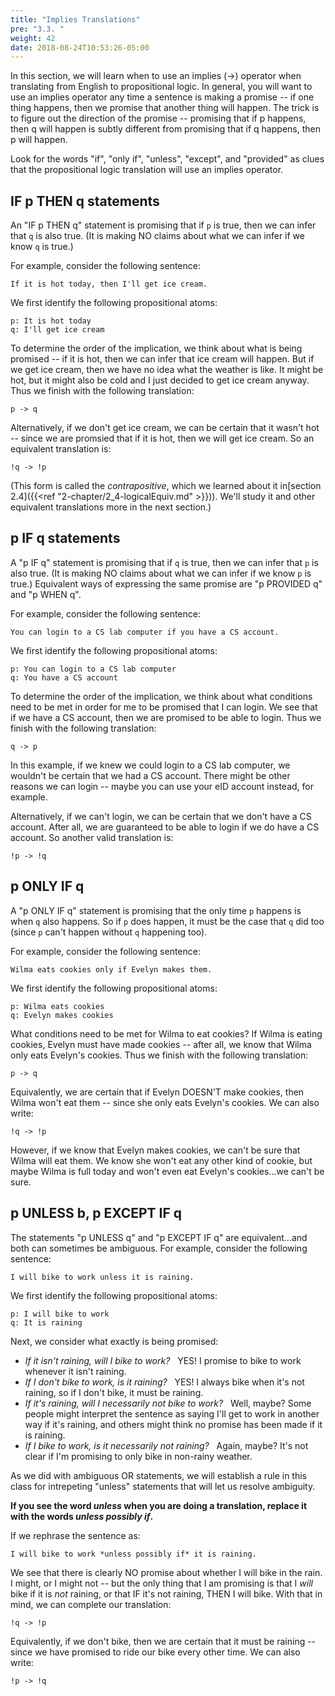 ```yaml
---
title: "Implies Translations"
pre: "3.3. "
weight: 42
date: 2018-08-24T10:53:26-05:00
---
```


In this section, we will learn when to use an implies (→) operator when translating from English to propositional logic. In general, you will want to use an implies operator any time a sentence is making a promise -- if one thing happens, then we promise that another thing will happen. The trick is to figure out the direction of the promise -- promising that if p happens, then q will happen is subtly different from promising that if q happens, then p will happen.

Look for the words "if", "only if", "unless", "except", and "provided" as clues that the propositional logic translation will use an implies operator.

## IF p THEN q statements

An "IF p THEN q" statement is promising that if `p` is true, then we can infer that `q` is also true. (It is making NO claims about what we can infer if we know `q` is true.)

For example, consider the following sentence:

```text
If it is hot today, then I'll get ice cream.
```

We first identify the following propositional atoms:

```text
p: It is hot today
q: I'll get ice cream
```

To determine the order of the implication, we think about what is being promised -- if it is hot, then we can infer that ice cream will happen. But if we get ice cream, then we have no idea what the weather is like. It might be hot, but it might also be cold and I just decided to get ice cream anyway. Thus we finish with the following translation:

```text
p -> q
```

Alternatively, if we don't get ice cream, we can be certain that it wasn't hot -- since we are promsied that if it is hot, then we will get ice cream. So an equivalent translation is:

```text
!q -> !p
```

(This form is called the *contrapositive*, which we learned about it in[section 2.4]({{<ref "2-chapter/2_4-logicalEquiv.md" >}})). We'll study it and other equivalent translations more in the next section.)

## p IF q statements

A "p IF q" statement is promising that if `q` is true, then we can infer that `p` is also true. (It is making NO claims about what we can infer if we know `p` is true.) Equivalent ways of expressing the same promise are "p PROVIDED q" and "p WHEN q".

For example, consider the following sentence:

```text
You can login to a CS lab computer if you have a CS account.
```

We first identify the following propositional atoms:

```text
p: You can login to a CS lab computer
q: You have a CS account
```

To determine the order of the implication, we think about what conditions need to be met in order for me to be promised that I can login. We see that if we have a CS account, then we are promised to be able to login. Thus we finish with the following translation:

```text
q -> p
```

In this example, if we knew we could login to a CS lab computer, we wouldn't be certain that we had a CS account. There might be other reasons we can login -- maybe you can use your eID account instead, for example.

Alternatively, if we can't login, we can be certain that we don't have a CS account. After all, we are guaranteed to be able to login if we do have a CS account. So another valid translation is:

```text
!p -> !q
```

## p ONLY IF q

A "p ONLY IF q" statement is promising that the only time `p` happens is when `q` also happens. So if `p` does happen, it must be the case that `q` did too (since `p` can't happen without `q` happening too).

For example, consider the following sentence:

```text
Wilma eats cookies only if Evelyn makes them.
```

We first identify the following propositional atoms:

```text
p: Wilma eats cookies
q: Evelyn makes cookies
```

What conditions need to be met for Wilma to eat cookies? If Wilma is eating cookies, Evelyn must have made cookies -- after all, we know that Wilma only eats Evelyn's cookies. Thus we finish with the following translation:

```text
p -> q
```

Equivalently, we are certain that if Evelyn DOESN'T make cookies, then Wilma won't eat them -- since she only eats Evelyn's cookies. We can also write:

```text
!q -> !p
```

However, if we know that Evelyn makes cookies, we can't be sure that Wilma will eat them. We know she won't eat any other kind of cookie, but maybe Wilma is full today and won't even eat Evelyn's cookies...we can't be sure.


## p UNLESS b, p EXCEPT IF q

The statements "p UNLESS q" and "p EXCEPT IF q" are equivalent...and both can sometimes be ambiguous. For example, consider the following sentence:

```text
I will bike to work unless it is raining.
```

We first identify the following propositional atoms:

```text
p: I will bike to work
q: It is raining
```

Next, we consider what exactly is being promised:

- *If it isn't raining, will I bike to work?* &nbsp; YES! I promise to bike to work whenever it isn't raining.
- *If I don't bike to work, is it raining?* &nbsp; YES! I always bike when it's not raining, so if I don't bike, it must be raining.
- *If it's raining, will I necessarily not bike to work?* &nbsp; Well, maybe? Some people might interpret the sentence as saying I'll get to work in another way if it's raining, and others might think no promise has been made if it is raining.
- *If I bike to work, is it necessarily not raining?* &nbsp; Again, maybe? It's not clear if I'm promising to only bike in non-rainy weather.

As we did with ambiguous OR statements, we will establish a rule in this class for intrepeting "unless" statements that will let us resolve ambiguity.

**If you see the word *unless* when you are doing a translation, replace it with the words *unless possibly if*.**

If we rephrase the sentence as:

```text
I will bike to work *unless possibly if* it is raining.
```

We see that there is clearly NO promise about whether I will bike in the rain. I might, or I might not -- but the only thing that I am promising is that I *will* bike if it is *not* raining, or that IF it's not raining, THEN I will bike. With that in mind, we can complete our translation:

```text
!q -> !p
```

Equivalently, if we don't bike, then we are certain that it must be raining -- since we have promised to ride our bike every other time. We can also write:

```text
!p -> !q
```